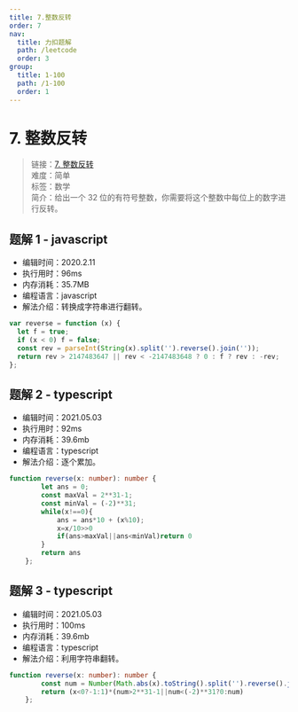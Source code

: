 ```yaml
---
title: 7.整数反转
order: 7
nav:
  title: 力扣题解
  path: /leetcode
  order: 3
group:
  title: 1-100
  path: /1-100
  order: 1
---
```


# 7. 整数反转

> 链接：[7. 整数反转](https://leetcode-cn.com/problems/reverse-integer/)  
> 难度：简单  
> 标签：数学  
> 简介：给出一个 32 位的有符号整数，你需要将这个整数中每位上的数字进行反转。

## 题解 1 - javascript

- 编辑时间：2020.2.11
- 执行用时：96ms
- 内存消耗：35.7MB
- 编程语言：javascript
- 解法介绍：转换成字符串进行翻转。

```javascript
var reverse = function (x) {
  let f = true;
  if (x < 0) f = false;
  const rev = parseInt(String(x).split('').reverse().join(''));
  return rev > 2147483647 || rev < -2147483648 ? 0 : f ? rev : -rev;
};
```
## 题解 2 - typescript
- 编辑时间：2021.05.03
- 执行用时：92ms
- 内存消耗：39.6mb
- 编程语言：typescript
- 解法介绍：逐个累加。
```typescript
function reverse(x: number): number {
        let ans = 0;
        const maxVal = 2**31-1;
        const minVal = (-2)**31;
        while(x!==0){
            ans = ans*10 + (x%10);
            x=x/10>>0
            if(ans>maxVal||ans<minVal)return 0
        }
        return ans
    };
```

## 题解 3 - typescript
- 编辑时间：2021.05.03
- 执行用时：100ms
- 内存消耗：39.6mb
- 编程语言：typescript
- 解法介绍：利用字符串翻转。
```typescript
function reverse(x: number): number {
        const num = Number(Math.abs(x).toString().split('').reverse().join(''))
        return (x<0?-1:1)*(num>2**31-1||num<(-2)**31?0:num)
    };
```
